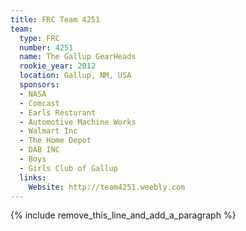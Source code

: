 ```yaml
---
title: FRC Team 4251
team:
  type: FRC
  number: 4251
  name: The Gallup GearHeads
  rookie_year: 2012
  location: Gallup, NM, USA
  sponsors:
  - NASA
  - Comcast
  - Earls Resturant
  - Automotive Machine Works
  - Walmart Inc
  - The Home Depot
  - DAB INC
  - Boys
  - Girls Club of Gallup
  links:
    Website: http://team4251.weebly.com
---
```


{% include remove_this_line_and_add_a_paragraph %}